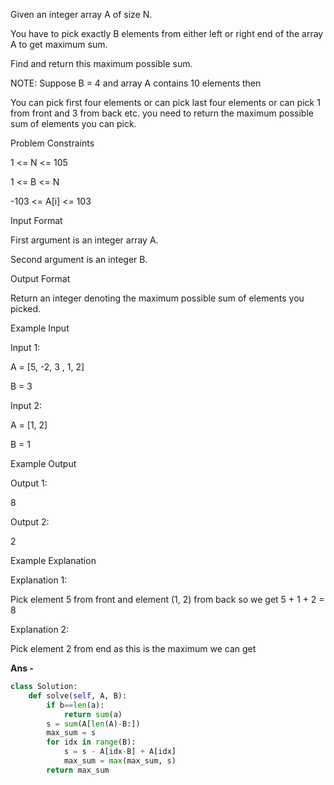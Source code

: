 Given an integer array A of size N.

You have to pick exactly B elements from either left or right end of the array A to get maximum sum.

Find and return this maximum possible sum.

NOTE: Suppose B = 4 and array A contains 10 elements then
 
You can pick first four elements or can pick last four elements or can pick 1 from front and 3 from back etc. you need to return the maximum possible sum of elements you can pick.


Problem Constraints

1 <= N <= 105

1 <= B <= N

-103 <= A[i] <= 103



Input Format

First argument is an integer array A.

Second argument is an integer B.



Output Format

Return an integer denoting the maximum possible sum of elements you picked.



Example Input

Input 1:

 A = [5, -2, 3 , 1, 2]
 
 B = 3

Input 2:

 A = [1, 2]
 
 B = 1


Example Output

Output 1:

 8

Output 2:

 2


Example Explanation

Explanation 1:

 Pick element 5 from front and element (1, 2) from back so we get 5 + 1 + 2 = 8

Explanation 2:

 Pick element 2 from end as this is the maximum we can get

 <b> Ans - </b>

```python
class Solution:
    def solve(self, A, B):
        if b==len(a):
            return sum(a)
        s = sum(A[len(A)-B:])
        max_sum = s
        for idx in range(B):
            s = s - A[idx-B] + A[idx]
            max_sum = max(max_sum, s)
        return max_sum
```